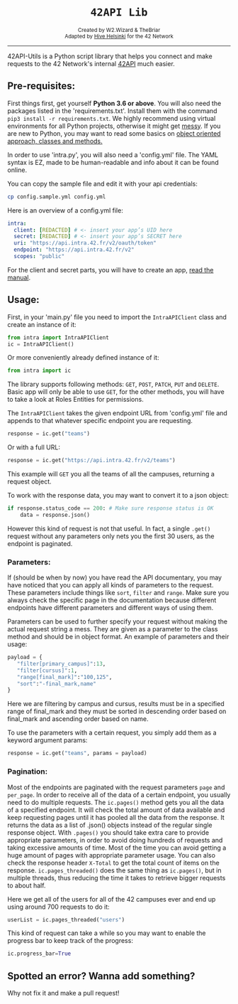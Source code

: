 <h1 align="center"><code>42API Lib</code></h1>

<div align="center">
  <sub>Created by W2.Wizard & TheBriar</sub>
</div>
<div align="center">
  <sub>Adapted by <a href="https://hive.fi">Hive Helsinki</a> for the 42 Network</sub>
</div>

---

42API-Utils is a Python script library that helps you connect and make requests to the 42 Network's internal [42API](https://api.intra.42.fr/apidoc) much easier.

## Pre-requisites:
First things first, get yourself **Python 3.6 or above**. You will also need the packages listed in the 'requirements.txt'. Install them with the command `pip3 install -r requirements.txt`. We highly recommend using virtual environments for all Python projects, otherwise it might get [messy](https://xkcd.com/1987/). If you are new to Python, you may want to read some basics on [object oriented approach, classes and methods.](https://docs.python.org/3/tutorial/classes.html)

In order to use 'intra.py', you will also need a 'config.yml' file. The YAML syntax is EZ, made to be human-readable and info about it can be found online.

You can copy the sample file and edit it with your api credentials:

```bash
cp config.sample.yml config.yml
```

Here is an overview of a config.yml file:
```yaml
intra:
  client: [REDACTED] # <- insert your app’s UID here
  secret: [REDACTED] # <- insert your app’s SECRET here
  uri: "https://api.intra.42.fr/v2/oauth/token"
  endpoint: "https://api.intra.42.fr/v2"
  scopes: "public"
```
For the client and secret parts, you will have to create an app, [read the manual](https://api.intra.42.fr/apidoc/guides/getting_started).


## Usage:
First, in your 'main.py' file you need to import the `IntraAPIClient` class and create an instance of it:
```python
from intra import IntraAPIClient
ic = IntraAPIClient()
```
Or more conveniently already defined instance of it:
```python
from intra import ic
```

The library supports following methods: `GET`, `POST`, `PATCH`, `PUT` and `DELETE`. 
Basic app will only be able to use `GET`, for the other methods, you will have to take a look at Roles Entities for permissions.

The `IntraAPIClient` takes the given endpoint URL from 'config.yml' file and appends to that whatever specific endpoint you are requesting.
```python
response = ic.get("teams")
```
Or with a full URL:
```python
response = ic.get("https://api.intra.42.fr/v2/teams")
```

This example will `GET` you all the teams of all the campuses, returning a request object. 

To work with the response data, you may want to convert it to a json object:
```python
if response.status_code == 200: # Make sure response status is OK
    data = response.json()
```

However this kind of request is not that useful. In fact, a single `.get()` request without any parameters only nets you the first 30 users, as the endpoint is paginated.

### Parameters:
If (should be when by now) you have read the API documentary, you may have noticed that you can apply all kinds of parameters to the request. These parameters include things like `sort`, `filter` and `range`. Make sure you always check the specific page in the documentation because different endpoints have different parameters and different ways of using them.

Parameters can be used to further specify your request without making the actual request string a mess. They are given as a parameter to the class method and should be in object format. An example of parameters and their usage:
```python
payload = {
   "filter[primary_campus]":13,
   "filter[cursus]":1,
   "range[final_mark]":"100,125",
   "sort":"-final_mark,name"
}
```

Here we are filtering by campus and cursus, results must be in a specified range of final_mark and they must be sorted in descending order based on final_mark and ascending order based on name.

To use the parameters with a certain request, you simply add them as a keyword argument params:
```python
response = ic.get("teams", params = payload)
```

### Pagination:
Most of the endpoints are paginated with the request parameters `page` and `per_page`. In order to receive all of the data of a certain endpoint, you usually need to do multiple requests. The `ic.pages()` method gets you all the data of a specified endpoint. It will check the total amount of data available and keep requesting pages until it has pooled all the data from the response. It returns the data as a list of  .json() objects instead of the regular single response object. With `.pages()` you should take extra care to provide appropriate parameters, in order to avoid doing hundreds of requests and taking excessive amounts of time. Most of the time you can avoid getting a huge amount of pages with appropriate parameter usage. You can also check the response header `X-Total` to get the total count of items on the response. `ic.pages_threaded()` does the same thing as `ic.pages()`, but in multiple threads, thus reducing the time it takes to retrieve bigger requests to about half.

Here we get all of the users for all of the 42 campuses ever and end up using around 700 requests to do it:
```python
userList = ic.pages_threaded("users")
```
This kind of request can take a while so you may want to enable the progress bar to keep track of the progress:
```python
ic.progress_bar=True
```

## Spotted an error? Wanna add something?
Why not fix it and make a pull request!
